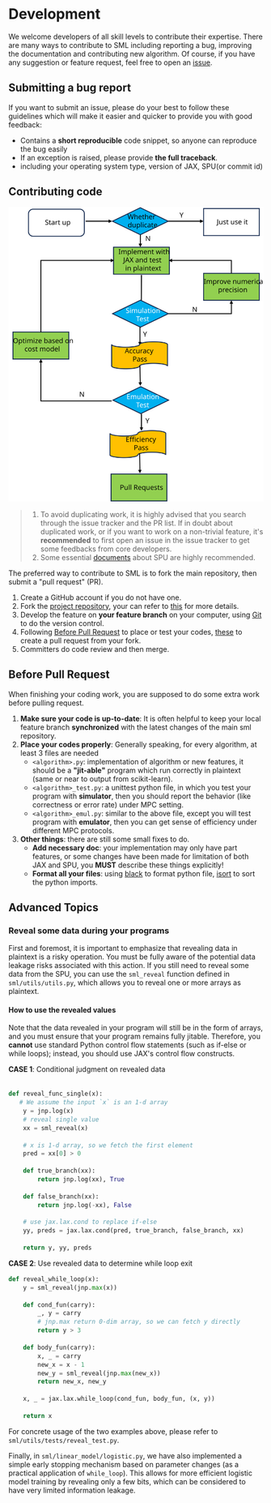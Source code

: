 # Development

We welcome developers of all skill levels to contribute their expertise.
There are many ways to contribute to SML including reporting a bug, improving the documentation and contributing new algorithm.
Of course, if you have any suggestion or feature request, feel free to open an [issue](https://github.com/secretflow/sml/issues).

## Submitting a bug report

If you want to submit an issue, please do your best to follow these guidelines which will make it easier and quicker to provide you with good feedback:

- Contains a **short reproducible** code snippet, so anyone can reproduce the bug easily
- If an exception is raised, please provide **the full traceback**.
- including your operating system type, version of JAX, SPU(or commit id)

## Contributing code

![sml develop paradiam](./sml_develop.svg)

> 1. To avoid duplicating work, it is highly advised that you search through the issue tracker and the PR list.
> If in doubt about duplicated work, or if you want to work on a non-trivial feature,
> it's **recommended** to first open an issue in the issue tracker to get some feedbacks from core developers.
> 2. Some essential [documents](https://www.secretflow.org.cn/docs/spu/latest/en-US) about SPU are highly recommended.

The preferred way to contribute to SML is to fork the main repository, then submit a "pull request" (PR).

1. Create a GitHub account if you do not have one.
2. Fork the [project repository](https://github.com/secretflow/sml),
your can refer to [this](https://docs.github.com/en/get-started/quickstart/fork-a-repo) for more details.
3. Develop the feature on **your feature branch** on your computer,
using [Git](https://docs.github.com/en/get-started/quickstart/set-up-git) to do the version control.
4. Following [Before Pull Request](<./development.md#Before Pull Request>) to place or test your codes,
[these](https://docs.github.com/en/pull-requests/collaborating-with-pull-requests/proposing-changes-to-your-work-with-pull-requests/creating-a-pull-request-from-a-fork)
to create a pull request from your fork.
5. Committers do code review and then merge.

## Before Pull Request

When finishing your coding work, you are supposed to do some extra work before pulling request.

1. **Make sure your code is up-to-date**: It is often helpful to keep your local feature branch **synchronized** with
the latest changes of the main sml repository.
2. **Place your codes properly**: Generally speaking, for every algorithm, at least 3 files are needed
   - `<algorithm>.py`: implementation of algorithm or new features, it should be a **"jit-able"** program which run correctly in plaintext
   (same or near to output from scikit-learn).
   - `<algorithm>_test.py`: a unittest python file, in which you test your program with **simulator**, then you should report the behavior
   (like correctness or error rate) under MPC setting.
   - `<algorithm>_emul.py`: similar to the above file, except you will test program with **emulator**,
   then you can get sense of efficiency under different MPC protocols.
3. **Other things**: there are still some small fixes to do.
   - **Add necessary doc**: your implementation may only have part features, or some changes have been made for limitation of both JAX and SPU,
    you **MUST** describe these things explicitly!
   - **Format all your files**: using [black](https://github.com/psf/black) to format python file, [isort](https://github.com/PyCQA/isort) to sort the python imports.

## Advanced Topics

### Reveal some data during your programs

First and foremost, it is important to emphasize that revealing data in plaintext is a risky operation.
You must be fully aware of the potential data leakage risks associated with this action.
If you still need to reveal some data from the SPU, you can use the `sml_reveal` function defined in `sml/utils/utils.py`,
which allows you to reveal one or more arrays as plaintext.

#### How to use the revealed values

Note that the data revealed in your program will still be in the form of arrays, and you must ensure that your program remains fully jitable.
Therefore, you **cannot** use standard Python control flow statements (such as if-else or while loops); instead, you should use JAX's control flow constructs.

**CASE 1**: Conditional judgment on revealed data

```python

def reveal_func_single(x):
   # We assume the input `x` is an 1-d array
    y = jnp.log(x)
    # reveal single value
    xx = sml_reveal(x)

    # x is 1-d array, so we fetch the first element
    pred = xx[0] > 0

    def true_branch(xx):
        return jnp.log(xx), True

    def false_branch(xx):
        return jnp.log(-xx), False

    # use jax.lax.cond to replace if-else
    yy, preds = jax.lax.cond(pred, true_branch, false_branch, xx)

    return y, yy, preds
```

**CASE 2**: Use revealed data to determine while loop exit

```python
def reveal_while_loop(x):
    y = sml_reveal(jnp.max(x))

    def cond_fun(carry):
        _, y = carry
        # jnp.max return 0-dim array, so we can fetch y directly
        return y > 3

    def body_fun(carry):
        x, _ = carry
        new_x = x - 1
        new_y = sml_reveal(jnp.max(new_x))
        return new_x, new_y

    x, _ = jax.lax.while_loop(cond_fun, body_fun, (x, y))

    return x

```

For concrete usage of the two examples above, please refer to `sml/utils/tests/reveal_test.py`.

Finally, in `sml/linear_model/logistic.py`, we have also implemented a simple early stopping mechanism based on parameter changes (as a practical
application of `while_loop`). This allows for more efficient logistic model training by revealing only a few bits,
which can be considered to have very limited information leakage.

